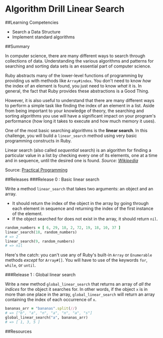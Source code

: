# Algorithm Drill Linear Search 
 
##Learning Competencies 

* Search a Data Structure
* Implement standard algorithms

##Summary 

 In computer science, there are many different ways to search through collections of data. Understanding the various algorithms and patterns for searching and sorting data sets is an essential part of computer science.

Ruby abstracts many of the lower-level functions of programming by providing us with methods like `Array#index`. You don't need to know *how* the index of an element is found, you just need to know *what* it is. In general, the fact that Ruby provides these abstractions is a Good Thing.

However, it is also useful to understand that there are many different ways to perform a simple task like finding the index of an element in a list. Aside from being important to your knowledge of theory, the searching and sorting algorithms you use will have a significant impact on your program's performance (how long it takes to execute and how much memory it uses).

One of the most basic searching algorithms is the **linear search**.  In this challenge, you will build a `linear_search` method using very basic programming constructs in Ruby.

Linear search (also called *sequential* search) is an algorithm for finding a particular value in a list by checking every one of its elements, one at a time and in sequence, until the desired one is found. *Source: [Wikipedia](http://en.wikipedia.org/wiki/Linear_search)*

Source: [Practical Programming](http://pragprog.com/book/gwpy/practical-programming)


##Releases
###Release 0 : Basic linear search

Write a method `linear_search` that takes two arguments: an object and an array.

- It should return the index of the object in the array by going through each element in sequence and returning the index of the first instance of the element.
- If the object searched for does not exist in the array, it should return `nil`.

```ruby
random_numbers = [ 6, 29, 18, 2, 72, 19, 18, 10, 37 ]
linear_search(18, random_numbers)
# => 2
linear_search(9, random_numbers)
# => nil
```

Here's the catch: you can't use any of Ruby's built-in `Array` or `Enumerable` methods *except* for `Array#[]`.  You will have to use of the keywords `for`, `while`, or `until`.

###Release 1 : Global linear search

Write a new method `global_linear_search` that returns an array of *all the indices* for the object it searches for.  In other words, if the object `x` is in more than one place in the array, `global_linear_search` will return an array containing the index of each occurrence of `x`.

```ruby
bananas_arr = "bananas".split(//)
# => ["b", "a", "n", "a", "n", "a", "s"]
global_linear_search("a", bananas_arr)
# => [ 1, 3, 5 ]
``` 


<!-- ##Optimize Your Learning  -->

##Resources